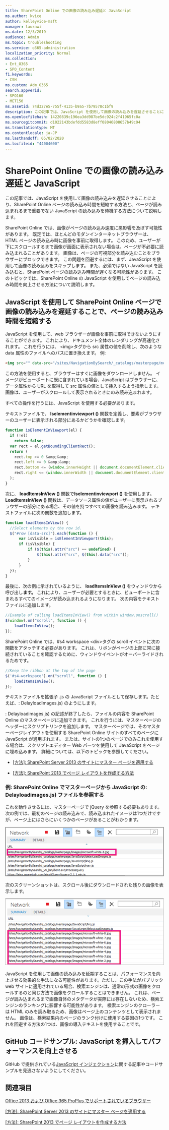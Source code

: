 ```yaml
---
title: SharePoint Online での画像の読み込み遅延と JavaScript
ms.author: kvice
author: kelleyvice-msft
manager: laurawi
ms.date: 12/3/2019
audience: Admin
ms.topic: troubleshooting
ms.service: o365-administration
localization_priority: Normal
ms.collection:
- Ent_O365
- SPO_Content
f1.keywords:
- CSH
ms.custom: Adm_O365
search.appverid:
- SPO160
- MET150
ms.assetid: 74d327e5-755f-4135-b9a5-7b79578c1bf9
description: この記事では、JavaScript を使用して画像の読み込みを遅延させることにより、SharePoint Online ページの読み込み時間を短縮する方法と、ページが読み込まれるまで重要でない JavaScript の読み込みを待機する方法について説明します。
ms.openlocfilehash: 14220839c196ea3dd987be5dc924c2f41965fc0a
ms.sourcegitcommit: d1022143bdefdd5583d8eff08046808657b49c94
ms.translationtype: MT
ms.contentlocale: ja-JP
ms.lasthandoff: 05/02/2020
ms.locfileid: "44004600"
---
```

# <a name="delay-loading-images-and-javascript-in-sharepoint-online"></a>SharePoint Online での画像の読み込み遅延と JavaScript

この記事では、JavaScript を使用して画像の読み込みを遅延させることにより、SharePoint Online ページの読み込み時間を短縮する方法と、ページが読み込まれるまで重要でない JavaScript の読み込みを待機する方法について説明します。
  
SharePoint Online では、画像がページの読み込み速度に悪影響を及ぼす可能性があります。 既定では、ほとんどのモダンインターネットブラウザーは、HTML ページの読み込み時に画像を事前に取得します。 このため、ユーザーが下にスクロールするまで画像が画面に表示されない場合は、ページが不必要に読み込まれることがあります。 画像は、ページの可視部分を読み込むことをブラウザーにブロックできます。 この問題を回避するには、まず、JavaScript を使用して画像の読み込みをスキップします。 また、必須ではない JavaScript を読み込むと、SharePoint ページの読み込み時間が遅くなる可能性があります。 このトピックでは、SharePoint Online の JavaScript を使用してページの読み込み時間を向上させる方法について説明します。
  
## <a name="improve-page-load-times-by-delaying-image-loading-in-sharepoint-online-pages-by-using-javascript"></a>JavaScript を使用して SharePoint Online ページで画像の読み込みを遅延することで、ページの読み込み時間を短縮する

JavaScript を使用して、web ブラウザーが画像を事前に取得できないようにすることができます。 これにより、ドキュメント全体のレンダリングが高速化されます。 これを行うには、 \<img\>タグから src 属性の値を削除し、次のような data 属性のファイルへのパスに置き換えます。 例:
  
```html
<img src="" data-src="/sites/NavigationBySearch/_catalogs/masterpage/media/microsoft-white-8.jpg" />
```

この方法を使用すると、ブラウザーはすぐに画像をダウンロードしません。 イメージがビューポートに既に含まれている場合、JavaScript はブラウザーに、データ属性から URL を取得して src 属性の値として挿入するよう指示します。 画像は、ユーザーがスクロールして表示されるときにのみ読み込まれます。
  
すべての操作を行うには、JavaScript を使用する必要があります。
  
テキストファイルで、 **Iselementinviewport ()** 関数を定義し、要素がブラウザーのユーザーに表示される部分にあるかどうかを確認します。
  
```javascript
function isElementInViewport(el) {
  if (!el)
    return false;
  var rect = el.getBoundingClientRect();
  return (
    rect.top >= 0 &amp;&amp;
    rect.left >= 0 &amp;&amp;
    rect.bottom <= (window.innerHeight || document.documentElement.clientHeight) &amp;&amp;
    rect.right <= (window.innerWidth || document.documentElement.clientWidth)
  );
}
```

次に、 **loadItemsInView ()** 関数で**Iselementinviewport ()** を使用します。 **LoadItemsInView ()** 関数は、データソース属性の値がユーザーに表示されるブラウザーの部分にある場合、その値を持つすべての画像を読み込みます。 テキストファイルに次の関数を追加します。
  
```javascript
function loadItemsInView() {
  //Select elements by the row id.
  $("#row [data-src]").each(function () {
      var isVisible = isElementInViewport(this);
      if (isVisible) {
          if ($(this).attr("src") == undefined) {
              $(this).attr("src", $(this).data("src"));
          }
      }
  });
}
```

最後に、次の例に示されているように、 **loadItemsInView ()** をウィンドウから呼び出し**ます。** これにより、ユーザーが必要とするときに、ビューポートに含まれるすべてのイメージが読み込まれるようになります。 次の内容をテキストファイルに追加します。
  
```javascript
//Example of calling loadItemsInView() from within window.onscroll()
$(window).on("scroll", function () {
    loadItemsInView();
});

```

SharePoint Online では、#s4 workspace \<div\>タグの scroll イベントに次の関数をアタッチする必要があります。 これは、リボンがページの上部に常に接続されていることを確認するために、ウィンドウイベントがオーバーライドされるためです。
  
```javascript
//Keep the ribbon at the top of the page
$('#s4-workspace').on("scroll", function () {
    loadItemsInView();
});
```

テキストファイルを拡張子 .js の JavaScript ファイルとして保存します。たとえば、: Delayloadimages.js) のようにします。
  
: Delayloadimages.js) の記述が終了したら、ファイルの内容を SharePoint Online のマスターページに追加できます。 これを行うには、マスターページのヘッダーにスクリプトリンクを追加します。 マスターページでは、そのマスターページレイアウトを使用する SharePoint Online サイトのすべてのページに JavaScript が適用されます。 または、サイトの1つのページでのみこれを使用する場合は、スクリプトエディター Web パーツを使用して JavaScript をページに埋め込みます。 詳細については、以下のトピックを参照してください。
  
- [[方法]: SharePoint Server 2013 のサイトにマスター ページを適用する](https://go.microsoft.com/fwlink/p/?LinkId=525627)

- [[方法]: SharePoint 2013 でページ レイアウトを作成する方法](https://go.microsoft.com/fwlink/p/?LinkId=525628)

### <a name="example-referencing-the-javascript-delayloadimagesjs-file-from-a-master-page-in-sharepoint-online"></a>例: SharePoint Online でマスターページから JavaScript の: Delayloadimages.js) ファイルを参照する
  
これを動作させるには、マスターページで jQuery を参照する必要もあります。 次の例では、最初のページの読み込みで、読み込まれたイメージは1つだけですが、ページ上にはさらにいくつかのページがあることがわかります。
  
![ページ上に読み込まれる 1 つのイメージが表示されたスクリーンショット](media/3d177ddb-67e5-43a7-b327-c9f9566ca937.png)
  
次のスクリーンショットは、スクロール後にダウンロードされた残りの画像を表示します。
  
![ページ上に読み込まれる複数のイメージが表示されたスクリーンショット](media/95eb2b14-f6a1-4eac-a5cb-96097e49514c.png)
  
JavaScript を使用して画像の読み込みを延期することは、パフォーマンスを向上させる効果的な手法になる可能性があります。ただし、この手法がパブリック web サイトに適用されている場合、検索エンジンは、通常の形式の画像をクロールするのと同じ方法で画像をクロールすることはできません。 これは、ページが読み込まれるまで画像自体のメタデータが実際には存在しないため、検索エンジンのランキングに影響する可能性があります。 検索エンジンのクローラーは HTML のみを読み取るため、画像はページ上のコンテンツとして表示されません。 画像は、検索結果内のページのランク付けに使用する要因の1つです。 これを回避する方法の1つは、画像の導入テキストを使用することです。
  
## <a name="github-code-sample-injecting-javascript-to-improve-performance"></a>GitHub コードサンプル: JavaScript を挿入してパフォーマンスを向上させる

GitHub で提供されている[JavaScript インジェクション](https://go.microsoft.com/fwlink/p/?LinkId=524759)に関する記事やコードサンプルを見逃さないようにしてください。
  
## <a name="see-also"></a>関連項目

[Office 2013 および Office 365 ProPlus でサポートされているブラウザー](https://support.office.com/article/57342811-0dc4-4316-b773-20082ced8a82)
  
[[方法]: SharePoint Server 2013 のサイトにマスター ページを適用する](https://go.microsoft.com/fwlink/p/?LinkId=525627)
  
[[方法]: SharePoint 2013 でページ レイアウトを作成する方法](https://go.microsoft.com/fwlink/p/?LinkId=525628)
